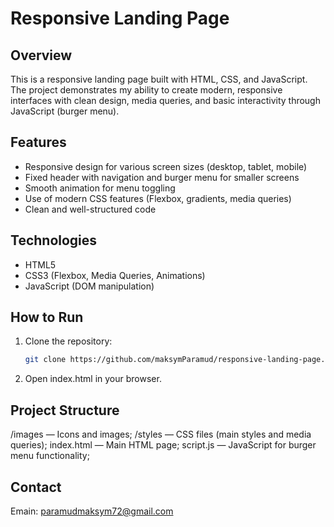 # Responsive Landing Page


## Overview

This is a responsive landing page built with HTML, CSS, and JavaScript. The project demonstrates my ability to create modern, responsive interfaces with clean design, media queries, and basic interactivity through JavaScript (burger menu).


## Features

- Responsive design for various screen sizes (desktop, tablet, mobile)
- Fixed header with navigation and burger menu for smaller screens
- Smooth animation for menu toggling
- Use of modern CSS features (Flexbox, gradients, media queries)
- Clean and well-structured code


## Technologies

- HTML5
- CSS3 (Flexbox, Media Queries, Animations)
- JavaScript (DOM manipulation)

## How to Run

1. Clone the repository:
   ```bash
   git clone https://github.com/maksymParamud/responsive-landing-page.git

2. Open index.html in your browser.


## Project Structure

/images       — Icons and images; 
/styles       — CSS files (main styles and media queries); 
index.html    — Main HTML page; 
script.js     — JavaScript for burger menu functionality; 


## Contact

Emain: paramudmaksym72@gmail.com

